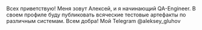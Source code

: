 Всех приветствую! Меня зовут Алексей, и я начинающий QA-Engineer. В своем профиле буду публиковать всяческие тестовые артефакты по различным системам. Всем добра!
Мой Telegram @aleksey_gluhov 
